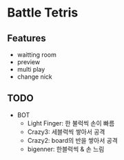 # Battle Tetris

## Features

- waitting room
- preview
- multi play
- change nick

## TODO

- BOT
  - Light Finger: 한 불럭씩 손이 빠름
  - Crazy3: 세블럭씩 쌓아서 공격
  - Crazy2: board의 반을 쌓아서 공격
  - bigenner: 한블럭씩 & 손 느림
  